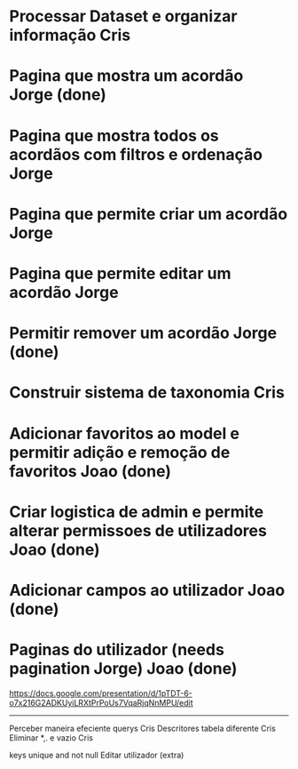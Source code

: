 # Processar Dataset e organizar informação Cris
# Pagina que mostra um acordão Jorge (done)
# Pagina que mostra todos os acordãos com filtros e ordenação Jorge
# Pagina que permite criar um acordão Jorge
# Pagina que permite editar um acordão Jorge
# Permitir remover um acordão Jorge (done)
# Construir sistema de taxonomia Cris 
# Adicionar favoritos ao model e permitir adição e remoção de favoritos Joao (done)
# Criar logistica de admin e permite alterar permissoes de utilizadores Joao (done)
# Adicionar campos ao utilizador Joao (done)
# Paginas do utilizador (needs pagination Jorge) Joao (done)
https://docs.google.com/presentation/d/1pTDT-6-o7x216G2ADKUyiLRXtPrPoUs7VqaRjqNnMPU/edit


-------------------------------------------------------------------------------------------
Perceber maneira efeciente querys Cris
Descritores tabela diferente Cris
Eliminar *,. e vazio Cris

keys unique and not null
Editar utilizador (extra)
